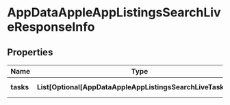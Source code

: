 # AppDataAppleAppListingsSearchLiveResponseInfo


## Properties

| Name | Type | Description | Notes |
|------------ | ------------- | ------------- | -------------|
**tasks** | **List[Optional[AppDataAppleAppListingsSearchLiveTaskInfo]]** | array of tasks |[optional]|